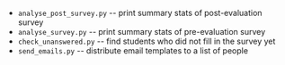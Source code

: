 * `analyse_post_survey.py` -- print summary stats of post-evaluation survey
* `analyse_survey.py` -- print summary stats of pre-evaluation survey
* `check_unanswered.py` -- find students who did not fill in the survey yet
* `send_emails.py` -- distribute email templates to a list of people
